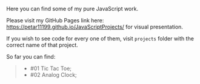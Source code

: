 Here you can find some of my pure JavaScript work.

Please visit my GitHub Pages link here: https://petar11199.github.io/JavaScriptProjects/ for visual presentation.

If you wish to see code for every one of them, visit `projects` folder with the correct name of that project.

So far you can find:

> - #01 Tic Tac Toe; 
> -  #02 Analog Clock;

